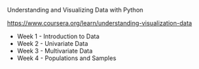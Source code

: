 Understanding and Visualizing Data with Python

https://www.coursera.org/learn/understanding-visualization-data

- Week 1 - Introduction to Data
- Week 2 - Univariate Data
- Week 3 - Multivariate Data
- Week 4 - Populations and Samples
